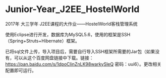 # Junior-Year_J2EE_HostelWorld
2017年 大三学年 J2EE课程的大作业——HostelWorld客栈管理系统

使用Eclipse进行开发，数据库为MySQL5.6，使用的框架是SSH（Spring+Struts+Hibernate）框架。

已将sql文件上传，导入项目后，需要自行导入SSH框架所需要的Jar包（如果没有，可以从这个百度网盘链接中下载。链接：https://pan.baidu.com/s/1dpoClinZnLK98warkySleQ 密码：uui6）。更改相关配置即可运行。

